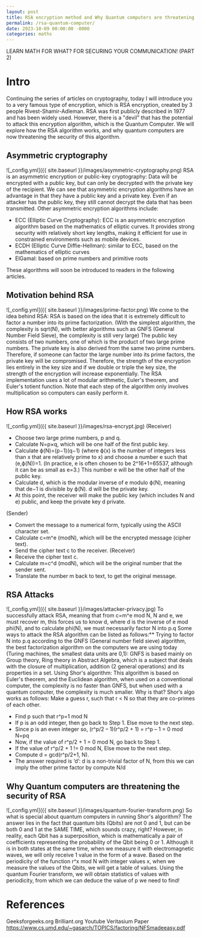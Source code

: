 ```yaml
---
layout: post
title: RSA encryption method and Why Quantum computers are threatening its security
permalink: /rsa-quantum-computer/
date: 2023-10-09 00:00:00 -0000
categories: maths
---
```

LEARN MATH FOR WHAT?
FOR SECURING YOUR COMMUNICATION! (PART 2)
# Intro
Continuing the series of articles on cryptography, today I will introduce you to a very famous type of encryption, which is RSA encryption, created by 3 people Rivest-Shamir-Adleman. 
RSA was first publicly described in 1977 and has been widely used. However, there is a "devil" that has the potential to attack this encryption algorithm, which is the Quantum Computer. 
We will explore how the RSA algorithm works, and why quantum computers are now threatening the security of this algorithm.
## Asymmetric cryptography
![_config.yml]({{ site.baseurl }}/images/asymmetric-cryptography.png)
RSA is an asymmetric encryption or public-key cryptography: Data will be encrypted with a public key, but can only be decrypted with the private key of the recipient. 
We can see that asymmetric encryption algorithms have an advantage in that they have a public key and a private key. Even if an attacker has the public key, they still cannot decrypt the data that has been transmitted.
Other asymmetric encryption algorithms include:
- ECC (Elliptic Curve Cryptography): ECC is an asymmetric encryption algorithm based on the mathematics of elliptic curves. It provides strong security with relatively short key lengths, making it efficient for use in constrained environments such as mobile devices.
- ECDH (Elliptic Curve Diffie-Hellman): similar to ECC, based on the mathematics of elliptic curves
- ElGamal: based on prime numbers and primitive roots

These algorithms will soon be introduced to readers in the following articles.

## Motivation behind RSA
![_config.yml]({{ site.baseurl }}/images/prime-factor.png)
We come to the idea behind RSA: RSA is based on the idea that it is extremely difficult to factor a number into its prime factorization. (With the simplest algorithm, the complexity is sqrt(N), with better algorithms such as GNFS (General Number Field Sieve), the complexity is still very large) The public key consists of two numbers, one of which is the product of two large prime numbers. The private key is also derived from the same two prime numbers. Therefore, if someone can factor the large number into its prime factors, the private key will be compromised. Therefore, the strength of the encryption lies entirely in the key size and if we double or triple the key size, the strength of the encryption will increase exponentially. The RSA implementation uses a lot of modular arithmetic, Euler's theorem, and Euler's totient function. Note that each step of the algorithm only involves multiplication so computers can easily perform it.

## How RSA works
![_config.yml]({{ site.baseurl }}/images/rsa-encrypt.jpg)
(Receiver) 
- Choose two large prime numbers, p and q.
- Calculate N=p×q, which will be one half of the first public key. 
- Calculate ϕ(N)=(p−1)(q−1) (where ϕ(x) is the number of integers less than x that are relatively prime to x) and choose a number e such that (e,ϕ(N))=1. (In practice, e is often chosen to be 2^16+1=65537, although it can be as small as e=3.) 
    This number e will be the other half of the public key. 
- Calculate d, which is the modular inverse of e modulo ϕ(N), meaning that de−1 is divisible by ϕ(N). d will be the private key. 
- At this point, the receiver will make the public key (which includes N and e) public, and keep the private key d private. 

(Sender) 
- Convert the message to a numerical form, typically using the ASCII character set. 
- Calculate c=m^e (modN), which will be the encrypted message (cipher text). 
- Send the cipher text c to the receiver. 
(Receiver) 
- Receive the cipher text c. 
- Calculate m=c^d (modN), which will be the original number that the sender sent.
- Translate the number m back to text, to get the original message.

## RSA Attacks
![_config.yml]({{ site.baseurl }}/images/attacker-privacy.jpg)
To successfully attack RSA, meaning that from c=m^e mod N, N and e, we must recover m, this forces us to know d, where d is the inverse of e mod phi(N), and to calculate phi(N), we must necessarily factor N into p.q
Some ways to attack the RSA algorithm can be listed as follows:**
Trying to factor N into p.q according to the GNFS (General number field sieve) algorithm, the best factorization algorithm on the computers we are using today (Turing machines, the smallest data units are 0,1):
GNFS is based mainly on Group theory, Ring theory in Abstract Algebra, which is a subject that deals with the closure of multiplication, addition (2 general operations) and its properties in a set.
Using Shor's algorithm: This algorithm is based on Euler's theorem, and the Euclidean algorithm, when used on a conventional computer, the complexity is no faster than GNFS, but when used with a quantum computer, the complexity is much smaller. Why is that?
Shor’s algo works as follows:
Make a guess r, such that r < N so that they are co-primes of each other.
-    Find p such that r^p=1 mod N
-    If p is an odd integer, then go back to Step 1. Else move to the next step.
-    Since p is an even integer so, (r^p/2 – 1)(r^p/2 + 1) = r^p – 1 = 0 mod N=pq
-    Now, if the value of r^p/2 + 1 = 0 mod N, go back to Step 1.
-    If the value of r^p/2 + 1 != 0 mod N, Else move to the next step.
-    Compute d = gcd(r^p/2+1, N).
-    The answer required is ‘d’: d is a non-trivial factor of N, from this we can imply the other prime factor by compute N/d

## Why Quantum computers are threatening the security of RSA

![_config.yml]({{ site.baseurl }}/images/quantum-fourier-transform.png)
So what is special about quantum computers in running Shor's algorithm? The answer lies in the fact that quantum bits (Qbits) are not 0 and 1, but can be both 0 and 1 at the SAME TIME, which sounds crazy, right? 
However, in reality, each Qbit has a superposition, which is mathematically a pair of coefficients representing the probability of the Qbit being 0 or 1. 
Although it is in both states at the same time, when we measure it with electromagnetic waves, we will only receive 1 value in the form of a wave. Based on the periodicity of the function r^x mod N with integer values x, when we measure the values of the Qbits, we will get a table of values. Using the quantum Fourier transform, we will obtain statistics of values with periodicity, from which we can deduce the value of p we need to find!

# References
Geeksforgeeks.org
Brilliant.org
Youtube Veritasium
Paper https://www.cs.umd.edu/~gasarch/TOPICS/factoring/NFSmadeeasy.pdf